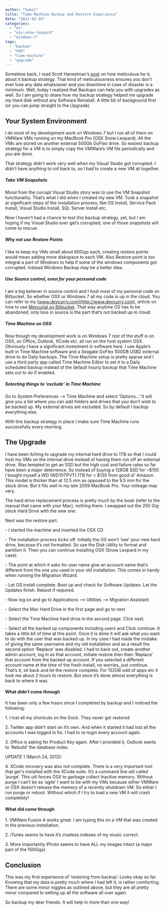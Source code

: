 ```yaml
---
author: "Sumit"
title: "Time Machine Backup and Restore Experience"
date: "2012-03-19"
categories: 
  - "os"
  - "osx-snow-leopard"
  - "windows-7"
tags: 
  - "backup"
  - "hdd"
  - "time-machine"
  - "upgrade"
---
```


Sometime back, I read Scott Hanselman’s [post](http://www.hanselman.com/blog/BACKUPYOURCRAPMissingOperatingSystemBackupsDiskImagesHomeServersBootRecBootMgrRebuildBCDFixBootAndProblemsPlural.aspx) on how meticulous he is about it backup strategy. That kind of meticulousness ensures you don’t ever lose any data whatsoever and you downtime in case of disaster is a minimum. Well, today I realized that Backups can help you with upgrades as well. So I am going to share how my backup strategy helped me upgrade my Hard disk without any Software Reinstall. A little bit of background first (or you can jump straight to the Upgrade).

## Your System Environment

I do most of my development work on Windows 7 but I run all of them on VMWare VMs running on my MacBook Pro (OSX Snow Leopard). All the VMs are stored on another external 500Gb GoFlex drive. So easiest backup strategy for a VM is to simply copy the VMWare’s VM file periodically and you are done.

That strategy didn’t work very well when my Visual Studio got corrupted. I didn’t have anything to roll back to, so I had to create a new VM all together.

##### Take VM Snapshots

Moral from the corrupt Visual Studio story was to use the VM Snapshot functionality. That’s what I did when I created my new VM. Took a snapshot at significant steps of the installation process, like OS Install, Service Pack Install, Visual Studio Install, SQL Server Install etc.

Now I haven’t had a chance to test this backup strategy, yet, but I am hoping if my Visual Studio ever get’s corrupted, one of those snapshots will come to rescue.

##### Why not use Restore Points

I like to keep my VMs small about 60Gigs each, creating restore points would mean adding more diskspace to each VM. Also Restore point is too integral a part of Windows to help if some of the windows components got corrupted. Instead Windows Backup may be a better idea.

##### Use Source control, even for your personal code

I am a big believer in source control and I host most of my personal code on Bitbucket. So whether OSX or Windows 7 all my code is up in the cloud. You can refer to my [www.devcurry.com](http://www.devcurry.com)  article on how to use [Mercurial on Bitbucket](http://www.devcurry.com/2012/02/mercurial-on-bitbucket.html). That way anytime OS has to be abandoned, only loss in source is the part that’s not backed up in cloud.

##### Time Machine on OSX

Now though my development work is on Windows 7 rest of the stuff is on OSX, so Office, Outlook, XCode etc. all run on the host system OSX. Obviously I have a significant investment in software here. I use Apple’s built in Time Machine software and a Seagate GoFlex 500GB USB2 external drive to do Daily backups. The Time Machine setup is pretty sparse and I use a third party app called Time Machine Editor to set it to a Daily scheduled backup instead of the default hourly backup that Time Machine sets out to do if enabled.

##### Selecting things to ‘exclude’ in Time Machine

Go to System Preferences –> Time Machine and select ‘Options…’ It will give you a list where you can add folders and drives that you don’t wish to be backed up. My external drives are excluded. So by default I backup everything else.

With this backup strategy in place I make sure Time Machine runs successfully every morning.

## The Upgrade

I have been itching to upgrade my internal hard drive to 1TB so that I could host my VMs on the internal drive instead of having them run off an external drive. Was tempted to get an SSD but the high cost and failure rates so far have been a major deterrence. So instead of buying a 128GB SSD for ~$150 I bought myself a WD (WD10TPVT) 1TB for < $130 from good ol’ Amazon. This model is thicker than at 12.5 mm as opposed to the 9.5 mm for the stock drive. But it fits well in my late 2009 MacBook Pro. Your mileage may vary.

The hard drive replacement process is pretty much by the book (refer to the manual that came with your Mac), nothing there. I swapped out the 250 Gig stock Hard Drive with the new one.

Next was the restore part.

\- I started the machine and inserted the OSX CD

\- The installation process kicks off. Initially the OS won’t ‘see’ your new hard drive, because it’s not formatted. So use the Disk Utility to format and partition it. Then you can continue installing OSX (Snow Leopard in my case).

\- The point at which it asks for user name give an account name that’s different from the one you used in your old installation. This comes in handy when running the Migration Wizard.

\- Let OS install complete. Boot up and check for Software Updates. Let the Updates finish. Reboot if required.

\- Now log on and go to Applications –> Utilities –> Migration Assistant.

\- Select the Mac Hard Drive in the first page and go to next

\- Select the Time Machine hard drive in the second page. Click next.

\- Select all the backed up components including users and Click continue. It takes a little bit of time at this point. Once it is done it will ask what you want to do with the user that was backed up. In my case I had made the mistake of giving the same username and my old installation and as a result the second option ‘Replace’ was disabled. I had to back out, create another admin account, log in as that account, initiate restore then then ‘Replace’ that account from the backed up account. If you selected a different account name at the time of the fresh install, no worries, just continue. That’s it, sit back and let the restore complete. For 152GB odd of apps etc it took me about 2 hours to restore. But once it’s done almost everything is back to where it was.

#### What didn’t come through

It has been only a few hours since I completed by backup and I noticed the following:

1\. I lost all my shortcuts on the Dock. They never got restored

2\. Twitter app didn’t start on it’s own. And when it started it had lost all the accounts I was logged in for. I had to re-login every account again.

3\. Office is asking for Product Key again. After I provided it, Outlook wants to ‘Rebuild’ the database index.

UPDATE 1 (March 24, 2012):

4\. XCode recovery was also not complete. There is a very important tool that get's installed with the XCode suite. It’s a command line util called ‘purge’. This util forces OSX to garbage collect Inactive memory. Without purge I can’t be as ‘agile’ I want to be with my VMs because either VMWare or OSX doesn’t release the memory of a recently shutdown VM. So either I run purge or reboot. Without which if I try to load a new VM it will crash completely!

#### What did come through

1\. VMWare Fusion 4 works great. I am typing this on a VM that was created in the previous installation.

2\. iTunes seems to have it’s clueless indexes of my music correct.

3\. More importantly iPhoto seems to have ALL my images intact (a major part of the 150Gigs)

## Conclusion

This was my first experience of ‘restoring from backup’. Looks okay so far. Knowing that my data is pretty much where I had left it, is rather comforting. There are some minor niggles as outlined above, but they are all pretty minor compared to setting up all the software all over again.

So backup my dear friends. It will help in more than one way!
